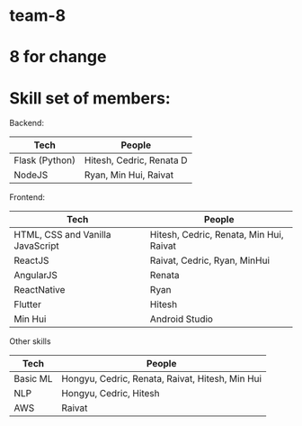 # team-8

# 8 for change

# Skill set of members:

Backend:

| Tech        | People        |
| ------------- |-------------| 
| Flask (Python)      | Hitesh, Cedric, Renata D | 
| NodeJS     | Ryan, Min Hui, Raivat     |

Frontend: 

| Tech        | People        |
| ------------- |-------------| 
| HTML, CSS and Vanilla JavaScript      | Hitesh, Cedric, Renata, Min Hui, Raivat | 
| ReactJS     | Raivat, Cedric, Ryan, MinHui     |
| AngularJS   | Renata    |
| ReactNative     | Ryan     |
| Flutter    | Hitesh   |
| Min Hui   | Android Studio   |

Other skills

| Tech        | People        |
| ------------- |-------------| 
| Basic ML     | Hongyu, Cedric, Renata, Raivat, Hitesh, Min Hui | 
| NLP     | Hongyu, Cedric, Hitesh |
| AWS     | Raivat   |

